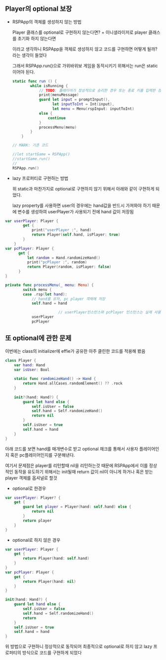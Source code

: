
## Player의 optional 보장

- RSPApp의 객체를 생성하지 않는 방법
    
    Player 클래스를 optional로 구현하지 않는다면? + 이니셜라이저로 player 클래스를 초기화 하지 않는다면
    
    이라고 생각하니 RSPApp을 객체로 생성하지 않고 코드를 구현하면 어떻게 될까? 라는 생각이 들었다
    
    그래서 RSPApp.run()으로 가위바위보 게임을 동작시키기 위해서는 run은 static이어야 된다.
    
    ```swift
    static func run () {
            while isRunning {
                // TODO: 플레이어가 정상적으로 승리한 경우 또는 종료 키를 입력한 경우 isRunning = false
                print(menuMessage)
                guard let input = promptInput(),
                      let inputToInt = Int(input),
                      let menu = Menu(rspInput: inputToInt)
                else {
                    continue
                }
                processMenu(menu)
            }
        }
    
    // MARK: 기존 코드
    
    //let startGame = RSPApp()
    //startGame.run()
    //
    RSPApp.run()
    ```
    
- lazy 프로퍼티로 구현하는 방법
    
    위 static과 마찬가지로 optional로 구현하지 않기 위해서 아래와 같이 구현하게 되었다.
    
    lazy property를 사용하면 user의 경우에는 hand값을 반드시 가져와야 하기 때문에 변수를 생성하여 userPlayer가 사용되기 전에 hand 값이 저장됨
    

```swift
var userPlayer: Player {
        get {
            print("userPlayer :", hand)
            return Player(self.hand, isPlayer: true)
        }
    }
var pcPlayer: Player {
      get {
          let random = Hand.randomizeHand()
          print("pcPlayer :", random)
          return Player(random, isPlayer: false)
      }
}

private func processMenu(_ menu: Menu) {
        switch menu {
        case .rsp(let hand):
            // hand를 유저, pc player 객체에 저장
            self.hand = hand

                        // userPlayer인스턴스와 pcPlayer 인스턴스는 실제 사용될때 초기화되어 사용
            userPlayer
            pcPlayer

```

## 또 optional에 관한 문제

이번에는 class의 initializer에 effie가 공유한 아주 클린한 코드를 적용해 봤음

```swift
class Player {
    var hand: Hand
    var isUser: Bool
    
    static func randomizeHand() -> Hand {
        return Hand.allCases.randomElement() ?? .rock
    }
    
    init?(hand: Hand?) {
        guard let hand else {
            self.isUser = false
            self.hand = Self.randomizeHand()
            return nil
        }
        self.isUser = true
        self.hand = hand
    }
}
```

아래 코드를 보면 hand를 매개변수로 받고 optional 채크를 통해서 사용자 플레이어인지 혹은 pc플레이어인지를 구분해낸다.

여기서 문제점은 player를 리턴할때 nil을 리턴하는것 때문에 RSPApp에서 이를 정상적인 동작을 유도하기 위해서는 init될때 return 값이 nil이 아니게 하거나 혹은 받는 player 객체를 옵셔널로 할것

- optional로 한경우

```swift
var userPlayer: Player? {
    get {
        guard let player = Player(hand: self.hand) else {
            return nil
        }
        return player
    }
}
```

- optional로 하지 않은 경우

```swift
var userPlayer: Player {
    get {
        return Player(hand: self.hand)
    }
}
var pcPlayer: Player {
    get {
        return Player(hand: nil)
    }
}

init(hand: Hand?) {
    guard let hand else {
        self.isUser = false
        self.hand = Self.randomizeHand()
        return
    }
    self.isUser = true
    self.hand = hand
}
```

위 방법으로 구현하니 정상적으로 동작되어 최종적으로 optional로 하지 않고 lazy 프로퍼티의 방식으로 코드를 구현하게 되었다
